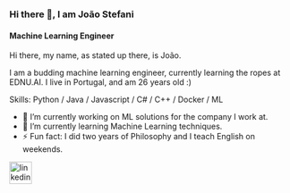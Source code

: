 ### Hi there 👋, I am João Stefani
#### Machine Learning Engineer
Hi there, my name, as stated up there, is João.

I am a budding machine learning engineer, currently learning the ropes at EDNU.AI. I live in Portugal, and am 26 years old :)

Skills: Python / Java / Javascript / C# / C++ / Docker / ML

- 🔭 I’m currently working on ML solutions for the company I work at. 
- 🌱 I’m currently learning Machine Learning techniques. 
- ⚡ Fun fact: I did two years of Philosophy and I teach English on weekends. 


[<img src='https://cdn.jsdelivr.net/npm/simple-icons@3.0.1/icons/linkedin.svg' alt='linkedin' height='40'>](https://www.linkedin.com/in/joao-francisco-maciel-teixeira-stefani/)  




